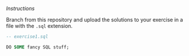 *Instructions*


Branch from this repository and upload the solutions to your exercise in a file with the `.sql` extension.

```sql
-- exercise1.sql

DO SOME fancy SQL stuff;
```
